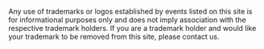 Any use of trademarks or logos established by events listed on this site is for informational purposes only and does not imply association with the respective trademark holders. If you are a trademark holder and would like your trademark to be removed from this site, please contact us.
